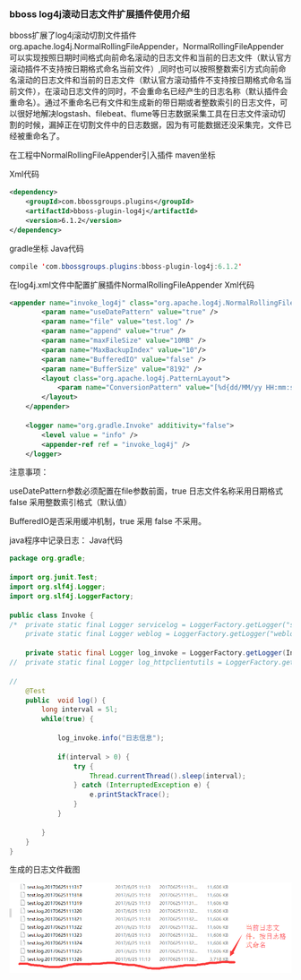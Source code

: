 ### bboss log4j滚动日志文件扩展插件使用介绍

bboss扩展了log4j滚动切割文件插件org.apache.log4j.NormalRollingFileAppender，NormalRollingFileAppender可以实现按照日期时间格式向前命名滚动的日志文件和当前的日志文件（默认官方滚动插件不支持按日期格式命名当前文件）,同时也可以按照整数索引方式向前命名滚动的日志文件和当前的日志文件（默认官方滚动插件不支持按日期格式命名当前文件），在滚动日志文件的同时，不会重命名已经产生的日志名称（默认插件会重命名）。通过不重命名已有文件和生成新的带日期或者整数索引的日志文件，可以很好地解决logstash、filebeat、flume等日志数据采集工具在日志文件滚动切割的时候，漏掉正在切割文件中的日志数据，因为有可能数据还没采集完，文件已经被重命名了。

在工程中NormalRollingFileAppender引入插件
maven坐标

Xml代码

```xml
<dependency>  
    <groupId>com.bbossgroups.plugins</groupId>  
    <artifactId>bboss-plugin-log4j</artifactId>  
    <version>6.1.2</version>  
</dependency>
```

gradle坐标
Java代码

```java
compile 'com.bbossgroups.plugins:bboss-plugin-log4j:6.1.2'  
```

在log4j.xml文件中配置扩展插件NormalRollingFileAppender
Xml代码 

```xml
<appender name="invoke_log4j" class="org.apache.log4j.NormalRollingFileAppender">  
        <param name="useDatePattern" value="true" />  
        <param name="file" value="test.log" />  
        <param name="append" value="true" />  
        <param name="maxFileSize" value="10MB" />  
        <param name="MaxBackupIndex" value="10"/>  
        <param name="BufferedIO" value="false" />  
        <param name="BufferSize" value="8192" />  
        <layout class="org.apache.log4j.PatternLayout">  
            <param name="ConversionPattern" value="[%d{dd/MM/yy HH:mm:ss:sss z}] %t %5p %c{2}: %m%n" />  
        </layout>  
    </appender>  
  
    <logger name="org.gradle.Invoke" additivity="false">  
        <level value = "info" />  
        <appender-ref ref = "invoke_log4j" />  
    </logger>  
```

注意事项：

useDatePattern参数必须配置在file参数前面，true 日志文件名称采用日期格式 false 采用整数索引格式（默认值）

BufferedIO是否采用缓冲机制，true 采用 false 不采用。

java程序中记录日志：
Java代码

```java
package org.gradle;  
  
import org.junit.Test;  
import org.slf4j.Logger;  
import org.slf4j.LoggerFactory;  
  
public class Invoke {  
/*  private static final Logger servicelog = LoggerFactory.getLogger("servicelog"); 
    private static final Logger weblog = LoggerFactory.getLogger("weblog");*/  
      
    private static final Logger log_invoke = LoggerFactory.getLogger(Invoke.class);  
//  private static final Logger log_httpclientutils = LoggerFactory.getLogger(HttpClientUtils.class);  
  
//    
    @Test  
    public  void log() {  
        long interval = 5l;  
        while(true) {  
          
            log_invoke.info("日志信息");  
          
            if(interval > 0) {  
                try {  
                    Thread.currentThread().sleep(interval);  
                } catch (InterruptedException e) {  
                    e.printStackTrace();  
                }  
            }  
  
        }  
    }     
}  
```

生成的日志文件截图

![](images/bboss/614f6346-80f8-3eb6-8b15-bd31c37eed07.png)

